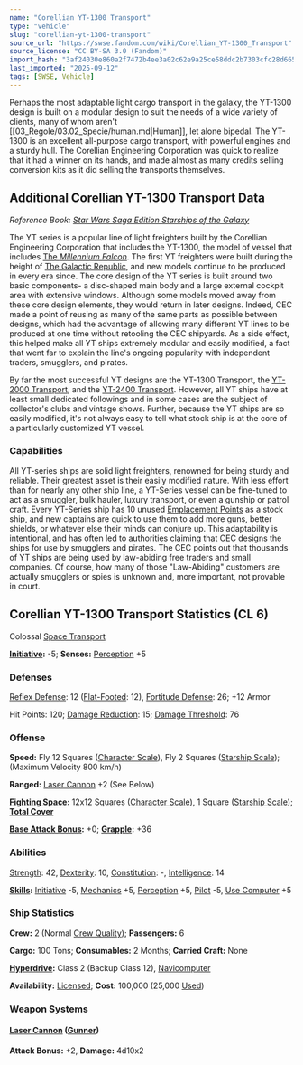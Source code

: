 ```yaml
---
name: "Corellian YT-1300 Transport"
type: "vehicle"
slug: "corellian-yt-1300-transport"
source_url: "https://swse.fandom.com/wiki/Corellian_YT-1300_Transport"
source_license: "CC BY-SA 3.0 (Fandom)"
import_hash: "3af24030e860a2f7472b4ee3a02c62e9a25ce58ddc2b7303cfc28d6657141bbf"
last_imported: "2025-09-12"
tags: [SWSE, Vehicle]
---
```

Perhaps the most adaptable light cargo transport in the galaxy, the YT-1300 design is built on a modular design to suit the needs of a wide variety of clients, many of whom aren't [[03_Regole/03.02_Specie/human.md|Human]], let alone bipedal. The YT-1300 is an excellent all-purpose cargo transport, with powerful engines and a sturdy hull. The Corellian Engineering Corporation was quick to realize that it had a winner on its hands, and made almost as many credits selling conversion kits as it did selling the transports themselves.

## Additional Corellian YT-1300 Transport Data
*Reference Book: [Star Wars Saga Edition Starships of the Galaxy](https://swse.fandom.com/wiki/Star_Wars_Saga_Edition_Starships_of_the_Galaxy)*

The YT series is a popular line of light freighters built by the Corellian Engineering Corporation that includes the YT-1300, the model of vessel that includes [The *Millennium Falcon*](https://swse.fandom.com/wiki/The_Millennium_Falcon). The first YT freighters were built during the height of [The Galactic Republic](https://swse.fandom.com/wiki/The_Galactic_Republic), and new models continue to be produced in every era since. The core design of the YT series is built around two basic components- a disc-shaped main body and a large external cockpit area with extensive windows. Although some models moved away from these core design elements, they would return in later designs. Indeed, CEC made a point of reusing as many of the same parts as possible between designs, which had the advantage of allowing many different YT lines to be produced at one time without retooling the CEC shipyards. As a side effect, this helped make all YT ships extremely modular and easily modified, a fact that went far to explain the line's ongoing popularity with independent traders, smugglers, and pirates.

By far the most successful YT designs are the YT-1300 Transport, the [YT-2000 Transport](https://swse.fandom.com/wiki/YT-2000_Transport), and the [YT-2400 Transport](https://swse.fandom.com/wiki/YT-2400_Transport). However, all YT ships have at least small dedicated followings and in some cases are the subject of collector's clubs and vintage shows. Further, because the YT ships are so easily modified, it's not always easy to tell what stock ship is at the core of a particularly customized YT vessel.

### Capabilities
All YT-series ships are solid light freighters, renowned for being sturdy and reliable. Their greatest asset is their easily modified nature. With less effort than for nearly any other ship line, a YT-Series vessel can be fine-tuned to act as a smuggler, bulk hauler, luxury transport, or even a gunship or patrol craft. Every YT-Series ship has 10 unused [Emplacement Points](https://swse.fandom.com/wiki/Emplacement_Points) as a stock ship, and new captains are quick to use them to add more guns, better shields, or whatever else their minds can conjure up. This adaptability is intentional, and has often led to authorities claiming that CEC designs the ships for use by smugglers and pirates. The CEC points out that thousands of YT ships are being used by law-abiding free traders and small companies. Of course, how many of those "Law-Abiding" customers are actually smugglers or spies is unknown and, more important, not provable in court.

## Corellian YT-1300 Transport Statistics (CL 6)
Colossal [Space Transport](https://swse.fandom.com/wiki/Space_Transport)

**[Initiative](https://swse.fandom.com/wiki/Initiative):** -5; **Senses:** [Perception](https://swse.fandom.com/wiki/Perception) +5

### Defenses
[Reflex Defense](https://swse.fandom.com/wiki/Reflex_Defense_(Vehicles)): 12 ([Flat-Footed](https://swse.fandom.com/wiki/Flat-Footed): 12), [Fortitude Defense](https://swse.fandom.com/wiki/Fortitude_Defense_(Vehicles)): 26; +12 Armor

Hit Points: 120; [Damage Reduction](https://swse.fandom.com/wiki/Damage_Reduction): 15; [Damage Threshold](https://swse.fandom.com/wiki/Damage_Threshold_(Vehicles)): 76

### Offense
**Speed:** Fly 12 Squares ([Character Scale](https://swse.fandom.com/wiki/Character_Scale)), Fly 2 Squares ([Starship Scale](https://swse.fandom.com/wiki/Starship_Scale)); (Maximum Velocity 800 km/h)

**Ranged:** [Laser Cannon](https://swse.fandom.com/wiki/Laser_Cannon) +2 (See Below)

**[Fighting Space](https://swse.fandom.com/wiki/Fighting_Space):** 12x12 Squares ([Character Scale](https://swse.fandom.com/wiki/Character_Scale)), 1 Square ([Starship Scale](https://swse.fandom.com/wiki/Starship_Scale)); **[Total Cover](https://swse.fandom.com/wiki/Total_Cover)**

**[Base Attack Bonus](https://swse.fandom.com/wiki/Base_Attack_Bonus):** +0; **[Grapple](https://swse.fandom.com/wiki/Grapple):** +36

### Abilities
[Strength](https://swse.fandom.com/wiki/Strength): 42, [Dexterity](https://swse.fandom.com/wiki/Dexterity): 10, [Constitution](https://swse.fandom.com/wiki/Constitution): -, [Intelligence](https://swse.fandom.com/wiki/Intelligence): 14

**[Skills](https://swse.fandom.com/wiki/Skills):** [Initiative](https://swse.fandom.com/wiki/Initiative) -5, [Mechanics](https://swse.fandom.com/wiki/Mechanics) +5, [Perception](https://swse.fandom.com/wiki/Perception) +5, [Pilot](https://swse.fandom.com/wiki/Pilot) -5, [Use Computer](https://swse.fandom.com/wiki/Use_Computer) +5

### Ship Statistics
**Crew:** 2 (Normal [Crew Quality](https://swse.fandom.com/wiki/Crew_Quality)); **Passengers:** 6

**Cargo:** 100 Tons; **Consumables:** 2 Months; **Carried Craft:** None

**[Hyperdrive](https://swse.fandom.com/wiki/Hyperdrive):** Class 2 (Backup Class 12), [Navicomputer](https://swse.fandom.com/wiki/Navicomputer)

**Availability:** [Licensed](https://swse.fandom.com/wiki/Licensed); **Cost:** 100,000 (25,000 [Used](https://swse.fandom.com/wiki/Used))

### Weapon Systems

#### **[Laser Cannon](https://swse.fandom.com/wiki/Laser_Cannon) ([Gunner](https://swse.fandom.com/wiki/Gunner))**
**Attack Bonus:** +2, **Damage:** 4d10x2